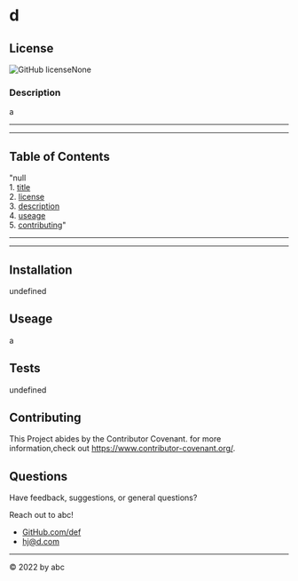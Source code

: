 # d

## License
![GitHub license](https://img.shields.io/github/license/def/d)None

### Description

a

---

---

## Table of Contents

"null<br />1. [title](#title)<br />2. [license](#license)<br />3. [description](#description)<br />4. [useage](#useage)<br />5. [contributing](#contributing)"

---

---

## Installation



undefined

## Useage

a


## Tests

undefined

## Contributing

This Project abides by the Contributor Covenant. for more information,check out https://www.contributor-covenant.org/.

## Questions
    
Have feedback, suggestions, or general questions?

Reach out to abc!
- [GitHub.com/def]("https://github.com/def")
- hj@d.com
      
---

 &copy; 2022 by abc

